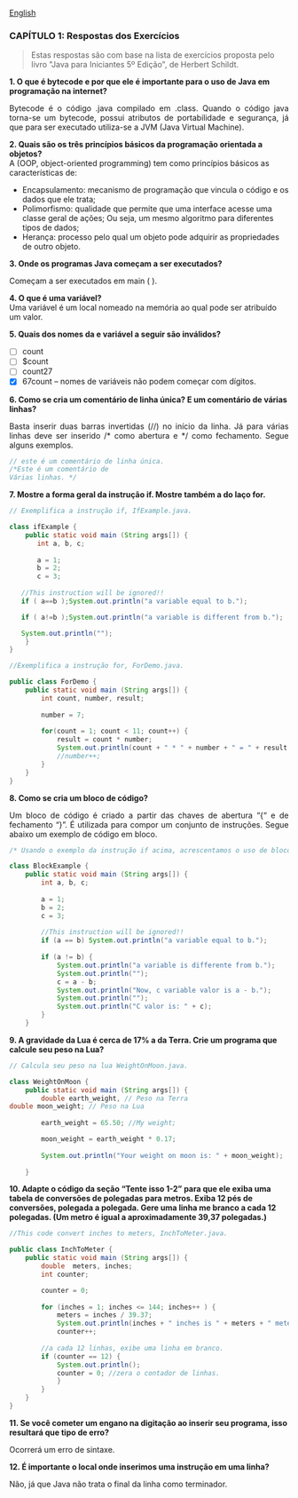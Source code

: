 <a href=".Atividades/Questions 1 - Bytecode, OOP, Variable, if, for, Block, TryTable.md">English</a><br>

### CAPÍTULO 1: Respostas dos Exercícios
> Estas respostas são com base na lista de exercícios proposta pelo livro "Java para Iniciantes 5º Edição", de Herbert Schildt. <br>

**1. O que é bytecode e por que ele é importante para o uso de Java em programação na internet?** <br>
<p align="justify">Bytecode é o código .java compilado em .class. Quando o código java torna-se um bytecode, possui atributos de portabilidade e segurança, já que para ser executado utiliza-se a JVM (Java Virtual Machine).</p>

**2. Quais são os três princípios básicos da programação orientada a objetos?** <br>
A (OOP, object-oriented programming)  tem como princípios básicos as características de:
- Encapsulamento: mecanismo de programação que vincula o código e os dados que ele trata;
- Polimorfismo: qualidade que permite que uma interface acesse uma classe geral de ações; Ou seja, um mesmo algoritmo para diferentes tipos de dados;
- Herança: processo pelo qual um objeto pode adquirir as propriedades de outro objeto.

**3. Onde os programas Java começam a ser executados?** <br>
<p align="justify">Começam a ser executados em main ( ).</p>

**4. O que é uma variável?** <br>
Uma variável é um local nomeado na memória ao qual pode ser atribuído um valor.</p>

**5. Quais dos nomes da e variável a seguir são inválidos?**
- [ ]	count
- [ ]	$count
- [ ]	count27
- [x]	67count – nomes de variáveis não podem começar com dígitos.

**6. Como se cria um comentário de linha única? E um comentário de várias linhas?** <br>
<p align="justify">Basta inserir duas barras invertidas (//) no início da linha. Já para várias linhas deve ser inserido /* como abertura e */ como fechamento. Segue alguns exemplos.</p>

```Java
// este é um comentário de linha única.
/*Este é um comentário de
Várias linhas. */
```

**7. Mostre a forma geral da instrução if. Mostre também a do laço for.** <br>

```java
// Exemplifica a instrução if, IfExample.java.

class ifExample {
	public static void main (String args[]) {
	   int a, b, c;
	   
	   a = 1;
	   b = 2;
	   c = 3;
		
   //This instruction will be ignored!!
   if ( a==b );System.out.println("a variable equal to b.");

   if ( a!=b );System.out.println("a variable is different from b.");

   System.out.println("");
	}
}
```

```java
//Exemplifica a instrução for, ForDemo.java.

public class ForDemo {
	public static void main (String args[]) {
		int count, number, result;
		
		number = 7;
		
		for(count = 1; count < 11; count++) {
			result = count * number;
			System.out.println(count + " * " + number + " = " + result + ";");
			//number++;
		}
	}
}
```

**8. Como se cria um bloco de código?** <br>
<p align="justify">Um bloco de código é criado a partir das chaves de abertura “{“ e de fechamento “}”. É utilizada para compor um conjunto de instruções. Segue abaixo um exemplo de código em bloco.</p>

```java
/* Usando o exemplo da instrução if acima, acrescentamos o uso de bloco, BlockExample.java. */

class BlockExample {
	public static void main (String args[]) {
		int a, b, c;
		
		a = 1;
		b = 2;
		c = 3;
		
		//This instruction will be ignored!!
		if (a == b) System.out.println("a variable equal to b.");
		
		if (a != b) {
			System.out.println("a variable is differente from b.");
			System.out.println("");
			c = a - b;
			System.out.println("Now, c variable valor is a - b.");
			System.out.println("");
			System.out.println("C valor is: " + c);
		}
	}
```

**9. A gravidade da Lua é cerca de 17% a da Terra. Crie um programa que calcule seu peso na Lua?** <br>

```java
// Calcula seu peso na lua WeightOnMoon.java.

class WeightOnMoon {
	public static void main (String args[]) {
		double earth_weight, // Peso na Terra
double moon_weight; // Peso na Lua
		
		earth_weight = 65.50; //My weight;

		moon_weight = earth_weight * 0.17;
		
		System.out.println("Your weight on moon is: " + moon_weight);
		
	}
```

**10. Adapte o código da seção “Tente isso 1-2” para que ele exiba uma tabela de conversões de polegadas para metros. Exiba 12 pés de conversões, polegada a polegada. Gere uma linha me branco a cada 12 polegadas. (Um metro é igual a aproximadamente 39,37 polegadas.)** <br>

```java
//This code convert inches to meters, InchToMeter.java.

public class InchToMeter {
	public static void main (String args[]) {
		double	meters, inches;
		int counter;

		counter = 0;
		
		for (inches = 1; inches <= 144; inches++ ) {
			meters = inches / 39.37;
			System.out.println(inches + " inches is " + meters + " meters.");
			counter++;
			
		//a cada 12 linhas, exibe uma linha em branco.
		if (counter == 12) {
			System.out.println();
			counter = 0; //zera o contador de linhas.
			}
		}
	}
}
```

**11. Se você cometer um engano na digitação ao inserir seu programa, isso resultará que tipo de erro?** <br>
<p align="justify">Ocorrerá um erro de sintaxe.</p>

**12. É importante o local onde inserimos uma instrução em uma linha?** <br>
<p align="justify">Não, já que Java não trata o final da linha como terminador.</p>
